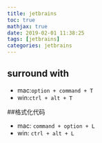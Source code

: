 ```yaml
---
title: jetbrains
toc: true
mathjax: true
date: 2019-02-01 11:38:25
tags: [jetbrains]
categories: jetbrains
---
```

## surround with
+ mac:`option + command + T`
+ win:`ctrl + alt + T`

##格式化代码
+ mac: `command + option + L`
+ win: `ctrl + alt + L`
